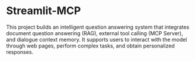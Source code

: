 # Streamlit-MCP
This project builds an intelligent question answering system that integrates document question answering (RAG), external tool calling (MCP Server), and dialogue context memory. It supports users to interact with the model through web pages, perform complex tasks, and obtain personalized responses.
